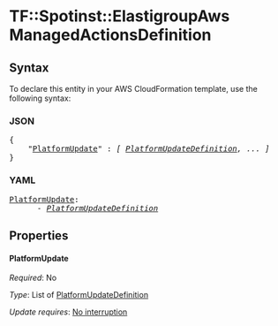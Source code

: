 # TF::Spotinst::ElastigroupAws ManagedActionsDefinition

## Syntax

To declare this entity in your AWS CloudFormation template, use the following syntax:

### JSON

<pre>
{
    "<a href="#platformupdate" title="PlatformUpdate">PlatformUpdate</a>" : <i>[ <a href="platformupdatedefinition.md">PlatformUpdateDefinition</a>, ... ]</i>
}
</pre>

### YAML

<pre>
<a href="#platformupdate" title="PlatformUpdate">PlatformUpdate</a>: <i>
      - <a href="platformupdatedefinition.md">PlatformUpdateDefinition</a></i>
</pre>

## Properties

#### PlatformUpdate

_Required_: No

_Type_: List of <a href="platformupdatedefinition.md">PlatformUpdateDefinition</a>

_Update requires_: [No interruption](https://docs.aws.amazon.com/AWSCloudFormation/latest/UserGuide/using-cfn-updating-stacks-update-behaviors.html#update-no-interrupt)

